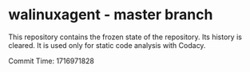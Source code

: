 # walinuxagent - master branch

This repository contains the frozen state of the repository.
Its history is cleared. It is used only for static code
analysis with Codacy.

Commit Time: 1716971828